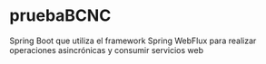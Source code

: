 # pruebaBCNC
Spring Boot que utiliza el framework Spring WebFlux para realizar operaciones asincrónicas y consumir servicios web
